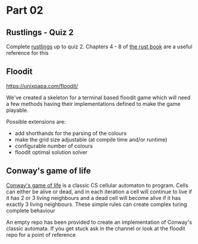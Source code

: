 # Part 02

## Rustlings - Quiz 2

Complete [rustlings](https://github.com/rust-lang/rustlings) up to quiz 2. Chapters 4 - 8 of [the rust book](https://doc.rust-lang.org/book/title-page.html) are a useful reference for this 

## Floodit

https://unixpapa.com/floodit/

We've created a skeleton for a terminal based floodit game which will need a few methods having their implementations defined to make the game playable.

Possible extensions are:

- add shorthands for the parsing of the colours
- make the grid size adjustable (at compile time and/or runtime)
- configurable number of colours
- floodit optimal solution solver

## Conway's game of life

[Conway's game of life](https://en.wikipedia.org/wiki/Conway%27s_Game_of_Life) is a classic CS cellular automaton to program. Cells can either be alive or dead, and in each iteration a cell will continue to live if it has 2 or 3 living neighbours and a dead cell will become alive if it has exactly 3 living neighbours. These simple rules can create complex turing complete behaviour

An empty repo has been provided to create an implementation of Conway's classic automata. If you get stuck ask in the channel or look at the floodit repo for a point of reference
